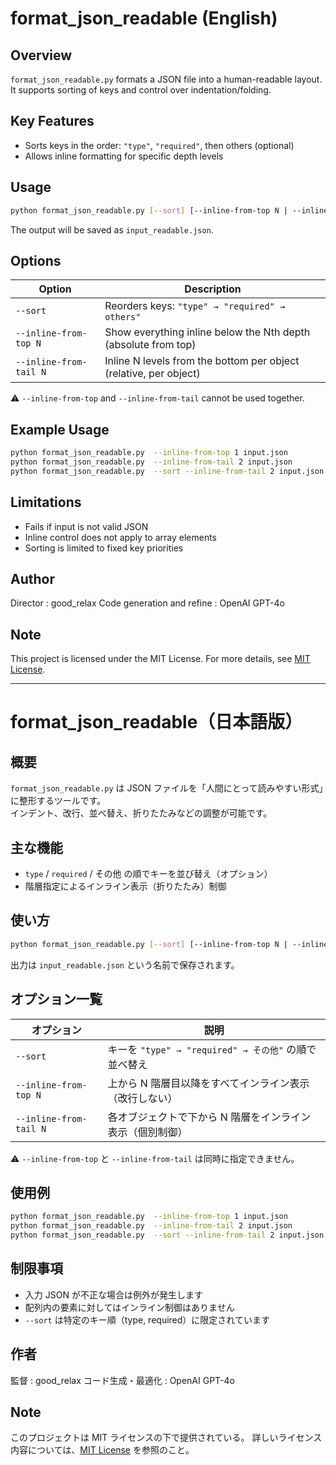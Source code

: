 # format_json_readable (English)

## Overview

`format_json_readable.py` formats a JSON file into a human-readable layout.  
It supports sorting of keys and control over indentation/folding.

## Key Features

- Sorts keys in the order: `"type"`, `"required"`, then others (optional)
- Allows inline formatting for specific depth levels

## Usage

```bash
python format_json_readable.py [--sort] [--inline-from-top N | --inline-from-tail N] input.json
```

The output will be saved as `input_readable.json`.

## Options

| Option                 | Description                                                       |
| ---------------------- | ----------------------------------------------------------------- |
| `--sort`               | Reorders keys: `"type" → "required" → others"`                    |
| `--inline-from-top N`  | Show everything inline below the Nth depth (absolute from top)    |
| `--inline-from-tail N` | Inline N levels from the bottom per object (relative, per object) |

⚠️ `--inline-from-top` and `--inline-from-tail` cannot be used together.

## Example Usage

```bash
python format_json_readable.py  --inline-from-top 1 input.json
python format_json_readable.py  --inline-from-tail 2 input.json
python format_json_readable.py  --sort --inline-from-tail 2 input.json
```

## Limitations

- Fails if input is not valid JSON
- Inline control does not apply to array elements
- Sorting is limited to fixed key priorities

## Author

Director : good_relax
Code generation and refine : OpenAI GPT-4o

## Note

This project is licensed under the MIT License. For more details, see [MIT License](https://opensource.org/licenses/MIT).

---

# format_json_readable（日本語版）

## 概要

`format_json_readable.py` は JSON ファイルを「人間にとって読みやすい形式」に整形するツールです。  
インデント、改行、並べ替え、折りたたみなどの調整が可能です。

## 主な機能

- `type` / `required` / その他 の順でキーを並び替え（オプション）
- 階層指定によるインライン表示（折りたたみ）制御

## 使い方

```bash
python format_json_readable.py [--sort] [--inline-from-top N | --inline-from-tail N] input.json
```

出力は `input_readable.json` という名前で保存されます。

## オプション一覧

| オプション             | 説明                                                      |
| ---------------------- | --------------------------------------------------------- |
| `--sort`               | キーを `"type" → "required" → その他"` の順で並べ替え     |
| `--inline-from-top N`  | 上から N 階層目以降をすべてインライン表示（改行しない）   |
| `--inline-from-tail N` | 各オブジェクトで下から N 階層をインライン表示（個別制御） |

⚠️ `--inline-from-top` と `--inline-from-tail` は同時に指定できません。

## 使用例

```bash
python format_json_readable.py  --inline-from-top 1 input.json
python format_json_readable.py  --inline-from-tail 2 input.json
python format_json_readable.py  --sort --inline-from-tail 2 input.json
```

## 制限事項

- 入力 JSON が不正な場合は例外が発生します
- 配列内の要素に対してはインライン制御はありません
- `--sort` は特定のキー順（type, required）に限定されています

## 作者

監督 : good_relax
コード生成・最適化 : OpenAI GPT-4o

## Note

このプロジェクトは MIT ライセンスの下で提供されている。 詳しいライセンス内容については、[MIT License](https://opensource.org/licenses/MIT) を参照のこと。
